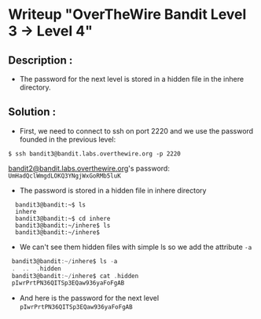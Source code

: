 # Writeup "OverTheWire Bandit Level 3 → Level 4"

## Description : 
- The password for the next level is stored in a hidden file in the inhere directory.
## Solution :
- First, we need to connect to ssh on port 2220 and we use the password founded in the previous level: 
```
$ ssh bandit3@bandit.labs.overthewire.org -p 2220
```
bandit2@bandit.labs.overthewire.org's password: `UmHadQclWmgdLOKQ3YNgjWxGoRMb5luK`

- The password is stored in a hidden file in inhere directory 
```
  bandit3@bandit:~$ ls
  inhere
  bandit3@bandit:~$ cd inhere 
  bandit3@bandit:~/inhere$ ls
  bandit3@bandit:~/inhere$ 
```
- We can't see them hidden files with simple ls so we add the attribute `-a`
```c
 bandit3@bandit:~/inhere$ ls -a
 .  ..  .hidden
 bandit3@bandit:~/inhere$ cat .hidden
 pIwrPrtPN36QITSp3EQaw936yaFoFgAB
 ```

- And here is the password for the next level `pIwrPrtPN36QITSp3EQaw936yaFoFgAB`
